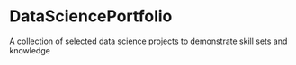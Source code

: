 # DataSciencePortfolio
A collection of selected data science projects to demonstrate skill sets and knowledge 
